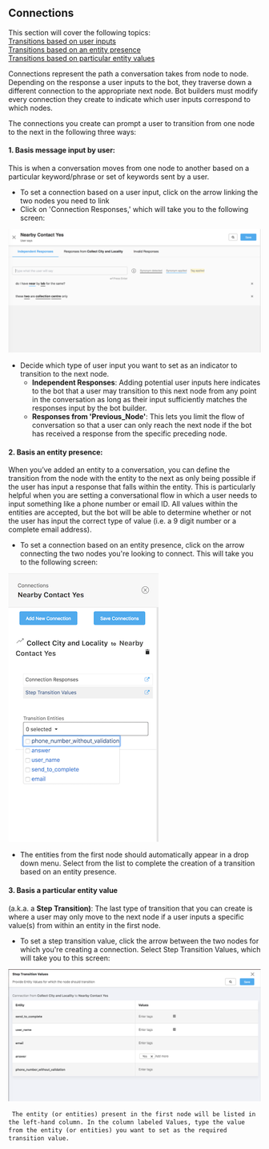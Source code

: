 ## Connections
This section will cover the following topics:  
[Transitions based on user inputs](#basis-message-input-by-user)  
[Transitions based on an entity presence](#basis-an-entity-presence)  
[Transitions based on particular entity values](#basis-a-particular-entity-value)  

Connections represent the path a conversation takes from node to node. Depending on the response a user inputs to the bot, they traverse down a different connection to the appropriate next node. Bot builders must modify every connection they create to indicate which user inputs correspond to which nodes.  

The connections you create can prompt a user to transition from one node to the next in the following three ways:

#### 1. Basis message input by user: 
This is when a conversation moves from one node to another based on a particular keyword/phrase or set of keywords sent by a user.

   - To set a connection based on a user input, click on the arrow linking the two nodes you need to link
   - Click on 'Connection Responses,' which will take you to the following screen:
   
![transition connections](transition_messages.png)
   
   - Decide which type of user input you want to set as an indicator to transition to the next node. 
     - **Independent Responses**: Adding potential user inputs here indicates to the bot that a user may transition to this next node from any point in the conversation as long as their input sufficiently matches the responses input by the bot builder. 
     - **Responses from 'Previous_Node'**: This lets you limit the flow of conversation so that a user can only reach the next node if the bot has received a response from the specific preceding node.

#### 2. Basis an entity presence: 
When you’ve added an entity to a conversation, you can define the transition from the node with the entity to the next as only being possible if the user has input a response that falls within the entity. This is particularly helpful when you are setting a conversational flow in which a user needs to input something like a phone number or email ID. All values within the entities are accepted, but the bot will be able to determine whether or not the user has input the correct type of value (i.e. a 9 digit number or a complete email address). 

   - To set a connection based on an entity presence, click on the arrow connecting the two nodes you're looking to connect. This will take you to the following screen: 

  ![transition entity](transition_entity.png)

   - The entities from the first node should automatically appear in a drop down menu. Select from the list to complete the creation of a transition based on an entity presence. 

#### 3. Basis a particular entity value
(a.k.a. a **Step Transition)**: The last type of transition that you can create is where a user may only move to the next node if a user inputs a specific value(s) from within an entity in the first node. 

   - To set a step transition value, click the arrow between the two nodes for which you're creating a connection. Select Step Transition Values, which will take you to this screen: 

![transition entity value](transition_entity_values.png)

     The entity (or entities) present in the first node will be listed in the left-hand column. In the column labeled Values, type the value from the entity (or entities) you want to set as the required transition value. 

